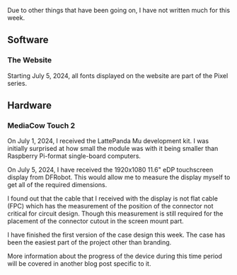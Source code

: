 Due to other things that have been going on, I have not written much for this week.

## Software

### The Website
Starting July 5, 2024, all fonts displayed on the website are part of the Pixel series. 

## Hardware

### MediaCow Touch 2
On July 1, 2024, I received the LattePanda Mu development kit. I was initially surprised at how small the module was with it being smaller than Raspberry Pi-format single-board computers.

On July 5, 2024, I have received the 1920x1080 11.6" eDP touchscreen display from DFRobot. This would allow me to measure the display myself to get all of the required dimensions.

I found out that the cable that I received with the display is not flat cable (FPC) which has the measurement of the position of the connector not critical for circuit design. Though this measurement is still required for the placement of the connector cutout in the screen mount part.

I have finished the first version of the case design this week. The case has been the easiest part of the project other than branding.

More information about the progress of the device during this time period will be covered in another blog post specific to it.